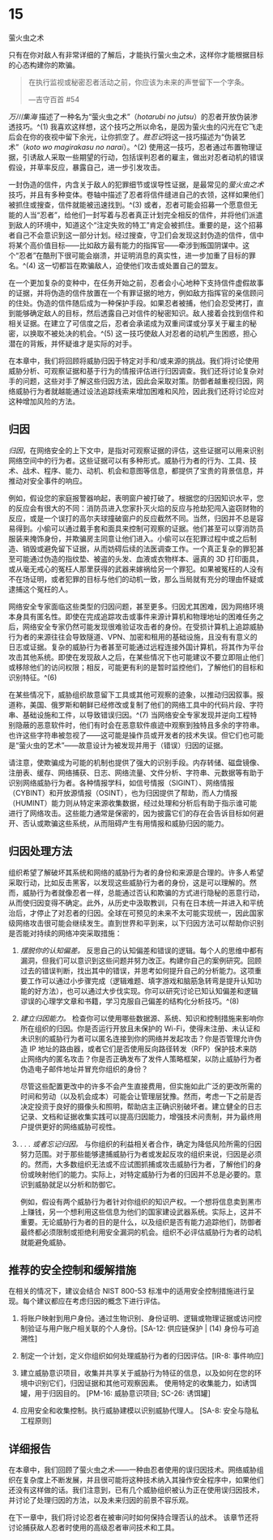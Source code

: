# 15

萤火虫之术

只有在你对敌人有非常详细的了解后，才能执行萤火虫之术，这样你才能根据目标的心态构建你的欺骗。

> 在执行监视或秘密忍者活动之前，你应该为未来的声誉留下一个字条。
> 
> —吉守百首 #54

*万川集海* 描述了一种名为“萤火虫之术”（*hotarubi no jutsu*）的忍者开放伪装渗透技巧。^(1) 我喜欢这样想，这个技巧之所以命名，是因为萤火虫的闪光在它飞走后会在你的夜视中留下余光，让你抓空了。*胜忍记*将这一技巧描述为“伪装艺术”（*koto wo magirakasu no narai*）。^(2) 使用这一技巧，忍者通过布置物理证据，引诱敌人采取一些期望的行动，包括误判忍者的雇主，做出对忍者动机的错误假设，并草率反应，暴露自己，进一步引发攻击。

一封伪造的信件，内含关于敌人的犯罪细节或误导性证据，是最常见的*萤火虫之术*技巧，并且有多种变体。卷轴中描述了忍者将信件缝进自己的衣领，这样如果他们被抓住或搜查，信件就能被迅速找到。^(3) 或者，忍者可能会招募一个愿意但无能的人当“忍者”，给他们一封写着与忍者真正计划完全相反的信件，并将他们派遣到敌人的环境中，知道这个“注定失败的特工”肯定会被抓住。重要的是，这个招募者自己不会意识到这一部分计划。经过搜查，守卫们会发现这封伪造的信件，信中将某个高价值目标——比如敌方最有能力的指挥官——牵涉到叛国阴谋中。这个“忍者”在酷刑下很可能会崩溃，并证明消息的真实性，进一步加重了目标的罪名。^(4) 这一切都旨在欺骗敌人，迫使他们攻击或处置自己的盟友。

在一个更加复杂的变种中，在任务开始之前，忍者会小心地种下支持信件虚假故事的证据，并将伪造的信件放置在一个有罪证据的地方，例如敌方指挥官的亲信顾问的住处。伪造的信件随后成为一种保护手段。如果忍者被捕，他们会忍受拷打，直到能够确定敌人的目标，然后透露自己对信件的秘密知识。敌人接着会找到信件和相关证据。在建立了可信度之后，忍者会承诺成为双重间谍或分享关于雇主的秘密，以换取不被处决的机会。^(5) 这一技巧使敌人对忍者的动机产生困惑，担心潜在的背叛，并怀疑谁才是实际的对手。

在本章中，我们将回顾将威胁归因于特定对手和/或来源的挑战。我们将讨论使用威胁分析、可观察证据和基于行为的情报评估进行归因调查。我们还将讨论复杂对手的问题，这些对手了解这些归因方法，因此会采取对策。防御者越重视归因，网络威胁行为者就越能通过设法追踪线索来增加困难和风险，因此我们还将讨论应对这种增加风险的方法。

## 归因

*归因*，在网络安全的上下文中，是指对可观察证据的评估，这些证据可以用来识别网络空间中的行为者。这些证据可以有多种形式。威胁行为者的行为、工具、技术、战术、程序、能力、动机、机会和意图等信息，都提供了宝贵的背景信息，并推动对安全事件的响应。

例如，假设您的家庭报警器响起，表明窗户被打破了。根据您的归因知识水平，您的反应会有很大的不同：消防员进入您家扑灭火焰的反应与抢劫犯闯入盗窃财物的反应，或是一个误打的高尔夫球撞破窗户的反应截然不同。当然，归因并不总是容易得到。小偷可以通过戴手套和面具来控制可观察的证据。他们甚至可以穿消防员服装来掩饰身份，并欺骗房主同意让他们进入。小偷可以在犯罪过程中或之后制造、销毁或避免留下证据，从而妨碍后续的法医调查工作。一个真正复杂的罪犯甚至可能通过伪造的指纹垫、被盗的头发、血液或衣物样本、逼真的 3D 打印面具，或从毫无戒心的冤枉人那里获得的武器来嫁祸给另一个罪犯。如果被冤枉的人没有不在场证明，或者犯罪的目标与他们的动机一致，那么当局就有充分的理由怀疑或逮捕这个冤枉的人。

网络安全专家面临这些类型的归因问题，甚至更多。归因尤其困难，因为网络环境本身具有匿名性。即使在完成追踪攻击或事件来源计算机和物理地址的困难任务之后，网络安全专家仍然可能发现很难验证攻击者的身份。在受损计算机上追踪威胁行为者的来源往往会导致隧道、VPN、加密和租用的基础设施，且没有有意义的日志或证据。复杂的威胁行为者甚至可能通过远程连接外国计算机，将其作为平台攻击其他系统。即使在发现敌人之后，在某些情况下也可能建议不要立即阻止他们或移除他们的访问权限；相反，可能更有利的是暂时监控他们，了解他们的目标和识别特征。^(6)

在某些情况下，威胁组织故意留下工具或其他可观察的迹象，以推动归因叙事。报道称，美国、俄罗斯和朝鲜已经修改或复制了他们的网络工具中的代码片段、字符串、基础设施和工件，以导致错误归因。^(7) 当网络安全专家发现并逆向工程特别隐蔽的恶意软件时，他们有时会在恶意软件痕迹中观察到独特且多余的字符串。也许这些字符串被忽视了——这可能是操作员或开发者的技术失误。但它们也可能是“萤火虫的艺术”——故意设计为被发现并用于（错误）归因的证据。

请注意，使欺骗成为可能的机制也提供了强大的识别手段。内存转储、磁盘镜像、注册表、缓存、网络捕获、日志、网络流量、文件分析、字符串、元数据等有助于识别网络威胁行为者。各种情报学科，如信号情报（SIGINT）、网络情报（CYBINT）和开放源情报（OSINT），也为归因提供了帮助，而人力情报（HUMINT）能力则从特定来源收集数据，经过处理和分析后有助于指示谁可能进行了网络攻击。这些能力通常是保密的，因为披露它们的存在会告诉目标如何避开、否认或欺骗这些系统，从而阻碍产生有用情报和威胁归因的能力。

## 归因处理方法

组织希望了解破坏其系统和网络的威胁行为者的身份和来源是合理的。许多人希望采取行动，比如反击黑客，以发现这些威胁行为者的身份，这是可以理解的。然而，威胁行为者就像忍者一样，总能通过否认和欺骗的方式进行隐秘的恶意行动，从而使归因变得不确定。此外，从历史中汲取教训，只有在日本统一并进入和平统治后，才停止了对忍者的归因。全球在可预见的未来不太可能实现统一，因此国家级网络攻击很可能会继续发生。直到世界和平到来，以下归因方法可以帮助你识别是否能对持续的网络冲突采取措施：

1.  *摆脱你的认知偏差。* 反思自己的认知偏差和错误的逻辑。每个人的思维中都有漏洞，但我们可以意识到这些问题并努力改正。构建你自己的案例研究。回顾过去的错误判断，找出其中的错误，并思考如何提升自己的分析能力。这项重要工作可以通过小步骤完成（逻辑难题、填字游戏和脑筋急转弯是提升认知功能的好方法），也可以通过大步伐实现。你可以研究讨论已知认知偏差和逻辑谬误的心理学文章和书籍，学习克服自己偏差的结构化分析技巧。^(8)

1.  *建立归因能力。* 检查你可以使用哪些数据源、系统、知识和控制措施来影响你所在组织的归因。你是否运行开放且未保护的 Wi-Fi，使得未注册、未认证和未识别的威胁行为者可以匿名连接到你的网络并发起攻击？你是否管理允许伪造 IP 地址的路由器，或者它们是否使用反向路径转发（RFP）保护技术来防止网络内的匿名攻击？你是否正确发布了发件人策略框架，以防止威胁行为者伪造电子邮件地址并冒充你组织的身份？

    尽管这些配置更改中的许多不会产生直接费用，但实施如此广泛的更改所需的时间和劳动（以及机会成本）可能会让管理层犹豫。然而，考虑一下之前是否决定投资于良好的摄像头和照明，帮助店主正确识别破坏者。建立健全的日志记录、文档和证据收集实践可以提高归因能力，增强技术问责制，并为最终用户提供更好的网络威胁可视性。

1.  *. . . 或者忘记归因。* 与你组织的利益相关者合作，确定为降低风险所需的归因努力范围。对于那些能够逮捕威胁行为者或发起反攻的组织来说，归因是必须的。然而，大多数组织无法或不应试图抓捕或攻击威胁行为者，了解他们的身份或映射他们的能力。实际上，对特定威胁行为者的归因并不总是必要的。意识到威胁就足以分析和防御它。

    例如，假设有两个威胁行为者针对你组织的知识产权。一个想将信息卖到黑市上赚钱，另一个想利用这些信息为他们的国家建设武器系统。实际上，这并不重要。无论威胁行为者的目的是什么，以及组织是否有能力追踪他们，防御者最终都必须限制或拒绝利用安全漏洞的机会。组织不必评估威胁行为者的动机就能避免威胁。

## 推荐的安全控制和缓解措施

在相关的情况下，建议会结合 NIST 800-53 标准中的适用安全控制措施进行呈现。每个建议都应在考虑归因的概念下进行评估。

1.  将账户映射到用户身份。通过生物识别、身份证明、逻辑或物理证据或访问控制验证与用户账户相关联的个人身份。[SA-12: 供应链保护 | (14) 身份与可追溯性]

1.  制定一个计划，定义你组织如何处理威胁行为者的归因评估。[IR-8: 事件响应]

1.  建立威胁意识项目，收集并共享关于威胁行为特征的信息，以及如何在您的环境中识别它们，归因证据和其他可观察因素。 使用特定的收集能力，如诱饵罐，用于归因目的。 [PM-16: 威胁意识项目; SC-26: 诱饵罐]

1.  应用安全和收集控制。执行威胁建模以识别威胁代理人。 [SA-8: 安全与隐私工程原则]

## 详细报告

在本章中，我们回顾了萤火虫之术——一种由忍者使用的误归因技术。网络威胁组织在复杂度上不断发展，并且很可能将这种技术纳入其操作安全程序中，如果他们还没有这样做的话。我们注意到，已有几个威胁组织被认为正在使用误归因技术，并讨论了处理归因的方法，以及未来归因的前景不容乐观。

在下一章中，我们将讨论忍者在被审问时如何保持合理否认的战术。 该章节还将讨论捕获敌人忍者时使用的高级忍者审问技术和工具。
